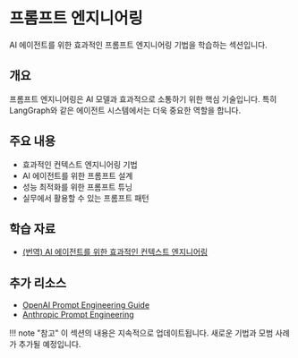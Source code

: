 # 프롬프트 엔지니어링

AI 에이전트를 위한 효과적인 프롬프트 엔지니어링 기법을 학습하는 섹션입니다.

## 개요

프롬프트 엔지니어링은 AI 모델과 효과적으로 소통하기 위한 핵심 기술입니다. 특히 LangGraph와 같은 에이전트 시스템에서는 더욱 중요한 역할을 합니다.

## 주요 내용

- 효과적인 컨텍스트 엔지니어링 기법
- AI 에이전트를 위한 프롬프트 설계
- 성능 최적화를 위한 프롬프트 튜닝
- 실무에서 활용할 수 있는 프롬프트 패턴

## 학습 자료

- [(번역) AI 에이전트를 위한 효과적인 컨텍스트 엔지니어링](효과적인-컨텍스트-엔지니어링.md)

## 추가 리소스

- [OpenAI Prompt Engineering Guide](https://platform.openai.com/docs/guides/prompt-engineering)
- [Anthropic Prompt Engineering](https://docs.anthropic.com/claude/docs/prompt-engineering)

!!! note "참고"
    이 섹션의 내용은 지속적으로 업데이트됩니다. 새로운 기법과 모범 사례가 추가될 예정입니다.